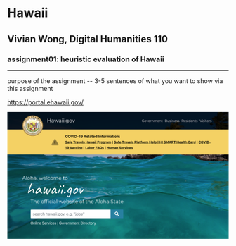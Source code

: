 # Hawaii
## Vivian Wong, Digital Humanities 110

### assignment01: heuristic evaluation of Hawaii

---

purpose of the assignment -- 3-5 sentences of what you want to show via this assignment

https://portal.ehawaii.gov/

![Hawaii Government Website](HawaiiGovWebsite.png)
